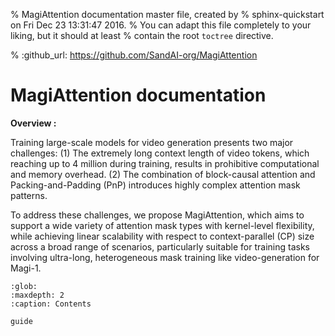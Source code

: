 % MagiAttention documentation master file, created by
%  sphinx-quickstart on Fri Dec 23 13:31:47 2016.
%  You can adapt this file completely to your liking, but it should at least
%  contain the root `toctree` directive.

% :github_url: https://github.com/SandAI-org/MagiAttention

MagiAttention documentation
===================================

**Overview :**

Training large-scale models for video generation presents two major challenges: (1) The extremely long context length of video tokens, which reaching up to 4 million during training, results in prohibitive computational and memory overhead. (2) The combination of block-causal attention and Packing-and-Padding (PnP) introduces highly complex attention mask patterns.

To address these challenges, we propose MagiAttention, which aims to support a wide variety of attention mask types with kernel-level flexibility, while achieving linear scalability with respect to context-parallel (CP) size across a broad range of scenarios, particularly suitable for training tasks involving ultra-long, heterogeneous mask training like video-generation for Magi-1.


```{toctree}
:glob:
:maxdepth: 2
:caption: Contents

guide
```
